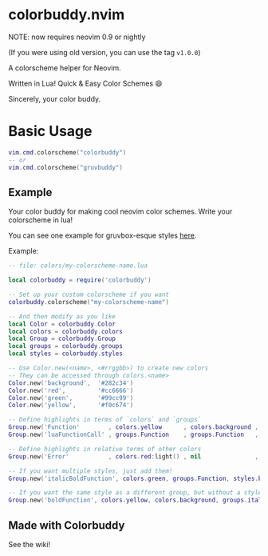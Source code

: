 # colorbuddy.nvim

NOTE: now requires neovim 0.9 or nightly

(If you were using old version, you can use the tag `v1.0.0`)

A colorscheme helper for Neovim.

Written in Lua! Quick & Easy Color Schemes :smile:

Sincerely, your color buddy.


# Basic Usage

```lua
vim.cmd.colorscheme("colorbuddy")
-- or
vim.cmd.colorscheme("gruvbuddy")
```

## Example

Your color buddy for making cool neovim color schemes. Write your colorscheme in lua!

You can see one example for gruvbox-esque styles [here](https://github.com/tjdevries/gruvbuddy.nvim).

Example:

```lua
-- file: colors/my-colorscheme-name.lua

local colorbuddy = require('colorbuddy')

-- Set up your custom colorscheme if you want
colorbuddy.colorscheme("my-colorscheme-name")

-- And then modify as you like
local Color = colorbuddy.Color
local colors = colorbuddy.colors
local Group = colorbuddy.Group
local groups = colorbuddy.groups
local styles = colorbuddy.styles

-- Use Color.new(<name>, <#rrggbb>) to create new colors
-- They can be accessed through colors.<name>
Color.new('background',  '#282c34')
Color.new('red',         '#cc6666')
Color.new('green',       '#99cc99')
Color.new('yellow',      '#f0c674')

-- Define highlights in terms of `colors` and `groups`
Group.new('Function'        , colors.yellow      , colors.background , styles.bold)
Group.new('luaFunctionCall' , groups.Function    , groups.Function   , groups.Function)

-- Define highlights in relative terms of other colors
Group.new('Error'           , colors.red:light() , nil               , s.bold)

-- If you want multiple styles, just add them!
Group.new('italicBoldFunction', colors.green, groups.Function, styles.bold + styles.italic)

-- If you want the same style as a different group, but without a style: just subtract it!
Group.new('boldFunction', colors.yellow, colors.background, groups.italicBoldFunction - styles.italic)
```

## Made with Colorbuddy

See the wiki!
